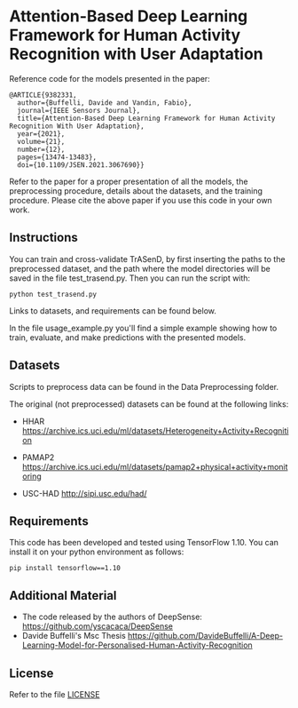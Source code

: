 # Attention-Based Deep Learning Framework for Human Activity Recognition with User Adaptation

Reference code for the models presented in the paper:
```
@ARTICLE{9382331,
  author={Buffelli, Davide and Vandin, Fabio},
  journal={IEEE Sensors Journal}, 
  title={Attention-Based Deep Learning Framework for Human Activity Recognition With User Adaptation}, 
  year={2021},
  volume={21},
  number={12},
  pages={13474-13483},
  doi={10.1109/JSEN.2021.3067690}}

```
Refer to the paper for a proper presentation of all the models, the preprocessing procedure, details about the datasets, and the training procedure. Please cite the above paper if you use this code in your own work. 

## Instructions
You can train and cross-validate TrASenD, by first inserting the paths to the preprocessed dataset, and the path where the model directories will be saved in the file test\_trasend.py. Then you can run the script with:
```
python test_trasend.py
```
Links to datasets, and requirements can be found below.

In the file usage_example.py you'll find a simple example showing how to train, evaluate, and make predictions with the presented models.

## Datasets
Scripts to preprocess data can be found in the Data Preprocessing folder. 

The original (not preprocessed) datasets can be found at the following links:

* HHAR
<https://archive.ics.uci.edu/ml/datasets/Heterogeneity+Activity+Recognition>

* PAMAP2
<https://archive.ics.uci.edu/ml/datasets/pamap2+physical+activity+monitoring>

* USC-HAD
<http://sipi.usc.edu/had/>

## Requirements

This code has been developed and tested using TensorFlow 1.10. You can install it on your python environment as follows:
```
pip install tensorflow==1.10
```

## Additional Material

* The code released by the authors of DeepSense: <https://github.com/yscacaca/DeepSense>
* Davide Buffelli's Msc Thesis <https://github.com/DavideBuffelli/A-Deep-Learning-Model-for-Personalised-Human-Activity-Recognition>

## License
Refer to the file [LICENSE](LICENSE)
